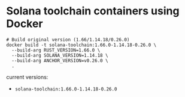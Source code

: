# Solana toolchain containers using Docker

```
# Build original version (1.66/1.14.18/0.26.0)
docker build -t solana-toolchain:1.66.0-1.14.18-0.26.0 \
  --build-arg RUST_VERSION=1.66.0 \
  --build-arg SOLANA_VERSION=1.14.18 \
  --build-arg ANCHOR_VERSION=v0.26.0 \
  .
```

current versions:
* `solana-toolchain:1.66.0-1.14.18-0.26.0`
